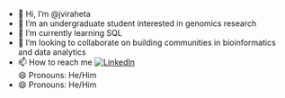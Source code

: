 - 👋 Hi, I’m @jviraheta
- 👀 I’m an undergraduate student interested in genomics research
- 🌱 I’m currently learning SQL
- 💞️ I’m looking to collaborate on building communities in bioinformatics and data analytics 
- 📫 How to reach me [![LinkedIn](https://i.sstatic.net/gVE0j.png)](https://www.linkedin.com/in/jesus-iraheta/)  
😄 Pronouns: He/Him  
- 😄 Pronouns: He/Him

<!---
jviraheta/jviraheta is a ✨ special ✨ repository because its `README.md` (this file) appears on your GitHub profile.
You can click the Preview link to take a look at your changes.
--->
